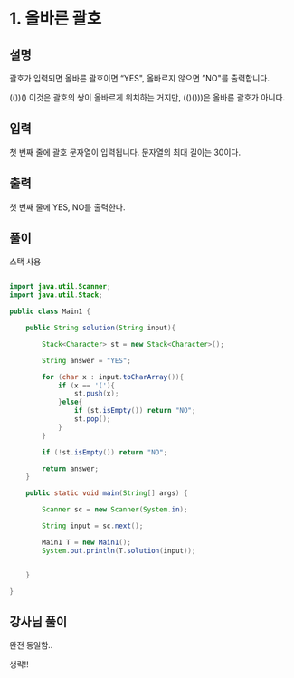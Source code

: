 # 1. 올바른 괄호

## 설명

괄호가 입력되면 올바른 괄호이면 “YES", 올바르지 않으면 ”NO"를 출력합니다.

(())() 이것은 괄호의 쌍이 올바르게 위치하는 거지만, (()()))은 올바른 괄호가 아니다.


## 입력
첫 번째 줄에 괄호 문자열이 입력됩니다. 문자열의 최대 길이는 30이다.


## 출력
첫 번째 줄에 YES, NO를 출력한다.

## 풀이

스택 사용

```java

import java.util.Scanner;
import java.util.Stack;

public class Main1 {

    public String solution(String input){

        Stack<Character> st = new Stack<Character>();

        String answer = "YES";

        for (char x : input.toCharArray()){
            if (x == '('){
                st.push(x);
            }else{
                if (st.isEmpty()) return "NO";
                st.pop();
            }
        }

        if (!st.isEmpty()) return "NO";

        return answer;
    }

    public static void main(String[] args) {

        Scanner sc = new Scanner(System.in);

        String input = sc.next();

        Main1 T = new Main1();
        System.out.println(T.solution(input));


    }

}

```

## 강사님 풀이

완전 동일함.. 

생략!!